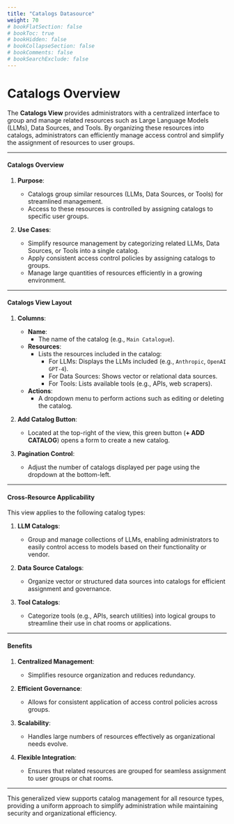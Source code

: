 ```yaml
---
title: "Catalogs Datasource"
weight: 70
# bookFlatSection: false
# bookToc: true
# bookHidden: false
# bookCollapseSection: false
# bookComments: false
# bookSearchExclude: false
---
```


# Catalogs Overview

The **Catalogs View** provides administrators with a centralized interface to group and manage related resources such as Large Language Models (LLMs), Data Sources, and Tools. By organizing these resources into catalogs, administrators can efficiently manage access control and simplify the assignment of resources to user groups.

---

#### **Catalogs Overview**

1. **Purpose**:
   - Catalogs group similar resources (LLMs, Data Sources, or Tools) for streamlined management.
   - Access to these resources is controlled by assigning catalogs to specific user groups.

2. **Use Cases**:
   - Simplify resource management by categorizing related LLMs, Data Sources, or Tools into a single catalog.
   - Apply consistent access control policies by assigning catalogs to groups.
   - Manage large quantities of resources efficiently in a growing environment.

---

#### **Catalogs View Layout**

1. **Columns**:
   - **Name**:
     - The name of the catalog (e.g., `Main Catalogue`).
   - **Resources**:
     - Lists the resources included in the catalog:
       - For LLMs: Displays the LLMs included (e.g., `Anthropic`, `OpenAI GPT-4`).
       - For Data Sources: Shows vector or relational data sources.
       - For Tools: Lists available tools (e.g., APIs, web scrapers).
   - **Actions**:
     - A dropdown menu to perform actions such as editing or deleting the catalog.

2. **Add Catalog Button**:
   - Located at the top-right of the view, this green button (**+ ADD CATALOG**) opens a form to create a new catalog.

3. **Pagination Control**:
   - Adjust the number of catalogs displayed per page using the dropdown at the bottom-left.

---

#### **Cross-Resource Applicability**

This view applies to the following catalog types:

1. **LLM Catalogs**:
   - Group and manage collections of LLMs, enabling administrators to easily control access to models based on their functionality or vendor.

2. **Data Source Catalogs**:
   - Organize vector or structured data sources into catalogs for efficient assignment and governance.

3. **Tool Catalogs**:
   - Categorize tools (e.g., APIs, search utilities) into logical groups to streamline their use in chat rooms or applications.

---

#### **Benefits**

1. **Centralized Management**:
   - Simplifies resource organization and reduces redundancy.

2. **Efficient Governance**:
   - Allows for consistent application of access control policies across groups.

3. **Scalability**:
   - Handles large numbers of resources effectively as organizational needs evolve.

4. **Flexible Integration**:
   - Ensures that related resources are grouped for seamless assignment to user groups or chat rooms.

---

This generalized view supports catalog management for all resource types, providing a uniform approach to simplify administration while maintaining security and organizational efficiency.
